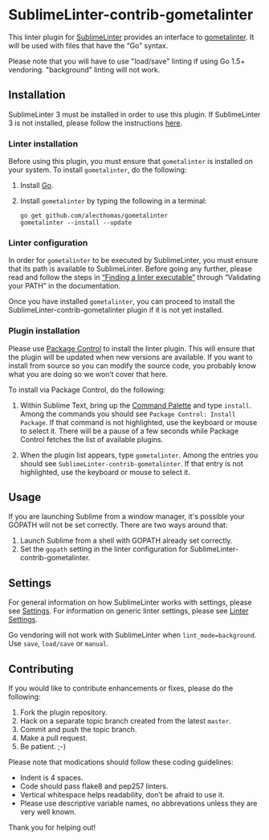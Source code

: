 SublimeLinter-contrib-gometalinter
================================

This linter plugin for [SublimeLinter][docs] provides an interface to [gometalinter](https://github.com/alecthomas/gometalinter). It will be used with files that have the “Go” syntax.

Please note that you will have to use "load/save" linting if using Go 1.5+ vendoring. "background" linting will not work.

## Installation
SublimeLinter 3 must be installed in order to use this plugin. If SublimeLinter 3 is not installed, please follow the instructions [here][installation].

### Linter installation
Before using this plugin, you must ensure that `gometalinter` is installed on your system. To install `gometalinter`, do the following:

1. Install [Go](http://golang.org/doc/install).

1. Install `gometalinter` by typing the following in a terminal:
   ```
   go get github.com/alecthomas/gometalinter
   gometalinter --install --update
   ```

### Linter configuration
In order for `gometalinter` to be executed by SublimeLinter, you must ensure that its path is available to SublimeLinter. Before going any further, please read and follow the steps in [“Finding a linter executable”](http://sublimelinter.readthedocs.org/en/latest/troubleshooting.html#finding-a-linter-executable) through “Validating your PATH” in the documentation.

Once you have installed `gometalinter`, you can proceed to install the SublimeLinter-contrib-gometalinter plugin if it is not yet installed.

### Plugin installation

Please use [Package Control][pc] to install the linter plugin. This will ensure that the plugin will be updated when new versions are available. If you want to install from source so you can modify the source code, you probably know what you are doing so we won’t cover that here.

To install via Package Control, do the following:

1. Within Sublime Text, bring up the [Command Palette][cmd] and type `install`. Among the commands you should see `Package Control: Install Package`. If that command is not highlighted, use the keyboard or mouse to select it. There will be a pause of a few seconds while Package Control fetches the list of available plugins.

1. When the plugin list appears, type `gometalinter`. Among the entries you should see `SublimeLinter-contrib-gometalinter`. If that entry is not highlighted, use the keyboard or mouse to select it.

## Usage

If you are launching Sublime from a window manager, it's possible your GOPATH will not be set correctly. There are two ways around that:

1. Launch Sublime from a shell with GOPATH already set correctly.
2. Set the `gopath` setting in the linter configuration for SublimeLinter-contrib-gometalinter.

## Settings
For general information on how SublimeLinter works with settings, please see [Settings][settings]. For information on generic linter settings, please see [Linter Settings][linter-settings].

Go vendoring will not work with SublimeLinter when `lint_mode=background`. Use `save`, `load/save` or `manual`.

## Contributing
If you would like to contribute enhancements or fixes, please do the following:

1. Fork the plugin repository.
1. Hack on a separate topic branch created from the latest `master`.
1. Commit and push the topic branch.
1. Make a pull request.
1. Be patient.  ;-)

Please note that modications should follow these coding guidelines:

- Indent is 4 spaces.
- Code should pass flake8 and pep257 linters.
- Vertical whitespace helps readability, don’t be afraid to use it.
- Please use descriptive variable names, no abbrevations unless they are very well known.

Thank you for helping out!

[docs]: http://sublimelinter.readthedocs.org
[installation]: http://sublimelinter.readthedocs.org/en/latest/installation.html
[locating-executables]: http://sublimelinter.readthedocs.org/en/latest/usage.html#how-linter-executables-are-located
[pc]: https://sublime.wbond.net/installation
[cmd]: http://docs.sublimetext.info/en/sublime-text-3/extensibility/command_palette.html
[settings]: http://sublimelinter.readthedocs.org/en/latest/settings.html
[linter-settings]: http://sublimelinter.readthedocs.org/en/latest/linter_settings.html
[inline-settings]: http://sublimelinter.readthedocs.org/en/latest/settings.html#inline-settings
